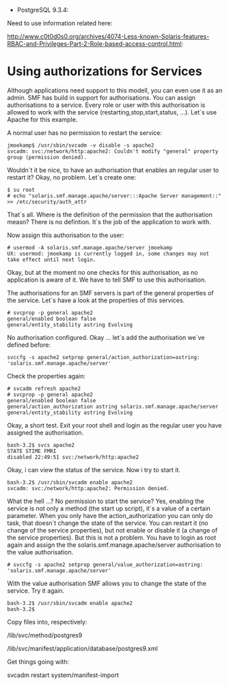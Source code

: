 - PostgreSQL 9.3.4:

Need to use information related here:

http://www.c0t0d0s0.org/archives/4074-Less-known-Solaris-features-RBAC-and-Privileges-Part-2-Role-based-access-control.html:

# Using authorizations for Services
Although applications need support to this modell, you can even use it as an admin. SMF has build in support for authorisations. You can assign authorisations to a service. Every role or user with this authorisation is allowed to work with the service (restarting,stop,start,status, ...). Let´s use Apache for this example.

A normal user has no permission to restart the service:

    jmoekamp$ /usr/sbin/svcadm -v disable -s apache2
    svcadm: svc:/network/http:apache2: Couldn't modify "general" property group (permission denied).

Wouldn´t it be nice, to have an authorisation that enables an regular user to restart it? Okay, no problem. Let´s create one:

    $ su root
    # echo "solaris.smf.manage.apache/server:::Apache Server management::" >> /etc/security/auth_attr

That´s all. Where is the definition of the permission that the authorisation measn? There is no defintion. It´s the job of the application to work with.

Now assign this authorisation to the user:

    # usermod -A solaris.smf.manage.apache/server jmoekamp
    UX: usermod: jmoekamp is currently logged in, some changes may not take effect until next login.

Okay, but at the moment no one checks for this authorisation, as no application is aware of it. We have to tell SMF to use this authorisation.

The authorisations for an SMF servers is part of the general properties of the service. Let´s have a look at the properties of this services.

    # svcprop -p general apache2
    general/enabled boolean false
    general/entity_stability astring Evolving

No authorisation configured. Okay ... let´s add the authorisation we´ve defined before:

    svccfg -s apache2 setprop general/action_authorization=astring: 'solaris.smf.manage.apache/server'

Check the properties again:

    # svcadm refresh apache2
    # svcprop -p general apache2
    general/enabled boolean false
    general/action_authorization astring solaris.smf.manage.apache/server
    general/entity_stability astring Evolving

Okay, a short test. Exit your root shell and login as the regular user you have assigned the authorisation.

    bash-3.2$ svcs apache2
    STATE STIME FMRI
    disabled 22:49:51 svc:/network/http:apache2

Okay, i can view the status of the service. Now i try to start it.

    bash-3.2$ /usr/sbin/svcadm enable apache2
    svcadm: svc:/network/http:apache2: Permission denied.

What the hell ...? No permission to start the service? Yes, enabling the service is not only a method (the start up script), it´s a value of a certain parameter. When you only have the action_authorization you can only do task, that doesn´t change the state of the service. You can restart it (no change of the service properties), but not enable or disable it (a change of the service properties). But this is not a problem. You have to login as root again and assign the the solaris.smf.manage.apache/server authorisation to the value authorisation.

    # svccfg -s apache2 setprop general/value_authorization=astring: 'solaris.smf.manage.apache/server'

With the value authorisation SMF allows you to change the state of the service. Try it again.

    bash-3.2$ /usr/sbin/svcadm enable apache2
    bash-3.2$

  Copy files into, respectively:

  /lib/svc/method/postgres9

  /lib/svc/manifest/application/database/postgres9.xml

  Get things going with:

  svcadm restart system/manifest-import
